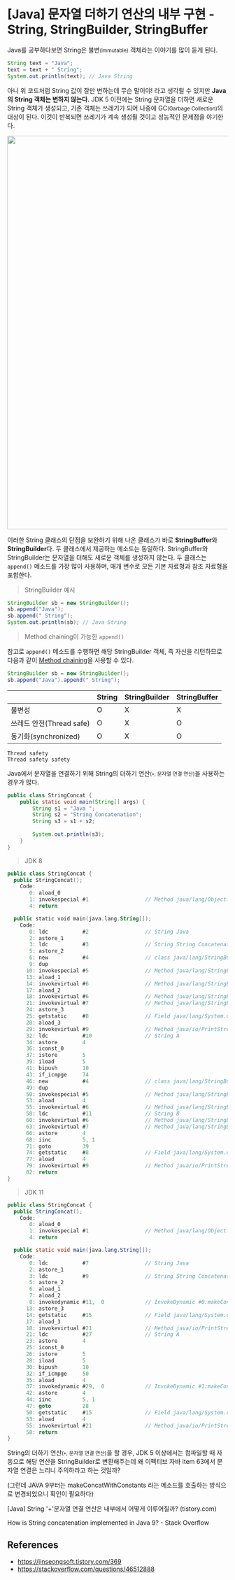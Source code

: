 # [Java] 문자열 더하기 연산의 내부 구현 - String, StringBuilder, StringBuffer

Java를 공부하다보면 String은 불변<small>(immutable)</small> 객체라는 이야기를 많이 듣게 된다.

```java
String text = "Java";
text = text + " String";
System.out.println(text); // Java String
```

아니 위 코드처럼 String 값이 잘만 변하는데 무슨 말이야! 라고 생각될 수 있지만 **Java의 String 객체는 변하지 않는다.** JDK 5 이전에는 String 문자열을 더하면 새로운 String 객체가 생성되고, 기존 객체는 쓰레기가 되어 나중에 GC<small>(Garbage Collection)</small>의 대상이 된다. 이것이 반복되면 쓰레기가 계속 생성될 것이고 성능적인 문제점을 야기한다.

<p align = 'center'>
<img width = '900' src = 'https://user-images.githubusercontent.com/39554623/143585132-463dee44-ab86-41ea-a508-ee1c8a0a6ec4.png'>
</p>


이러한 String 클래스의 단점을 보완하기 위해 나온 클래스가 바로 **StringBuffer**와 **StringBuilder**다. 두 클래스에서 제공하는 메소드는 동일하다. StringBuffer와 StringBuilder는 문자열을 더해도 새로운 객체를 생성하지 않는다. 두 클래스는 `append()` 메소드를 가장 많이 사용하며, 매개 변수로 모든 기본 자료형과 참조 자료형을 포함한다.

> StringBuilder 예시

```java
StringBuilder sb = new StringBuilder();
sb.append("Java");
sb.append(" String");
System.out.println(sb); // Java String
```

> Method chaining이 가능한 `append()`

참고로 `append()` 메소드를 수행하면 해당 StringBuilder 객체, 즉 자신을 리턴하므로 다음과 같이 [Method chaining](https://en.wikipedia.org/wiki/Method_chaining)을 사용할 수 있다.

```java
StringBuilder sb = new StringBuilder();
sb.append("Java").append(" String");
```

||String|StringBuilder|StringBuffer|
|:--|:--|:--|:--|
|불변성|O|X|X|
|쓰레드 안전(Thread safe)|O|X|O|
|동기화(synchronized)|O|X|O|

```console
Thread safety
Thread safety safety
```

Java에서 문자열을 연결하기 위해 String의 더하기 연산<small>(`+`, 문자열 연결 연산)</small>을 사용하는 경우가 많다. 

```java
public class StringConcat {
    public static void main(String[] args) {
        String s1 = "Java ";
        String s2 = "String Concatenation";
        String s3 = s1 + s2;
        
        System.out.println(s3);
    }
}
```

> JDK 8

```kotlin
public class StringConcat {
  public StringConcat();
    Code:
       0: aload_0
       1: invokespecial #1                  // Method java/lang/Object."<init>":()V
       4: return

  public static void main(java.lang.String[]);
    Code:
       0: ldc           #2                  // String Java
       2: astore_1
       3: ldc           #3                  // String String Concatenation
       5: astore_2
       6: new           #4                  // class java/lang/StringBuilder
       9: dup
      10: invokespecial #5                  // Method java/lang/StringBuilder."<init>":()V
      13: aload_1
      14: invokevirtual #6                  // Method java/lang/StringBuilder.append:(Ljava/lang/String;)Ljava/lang/StringBuilder;
      17: aload_2
      18: invokevirtual #6                  // Method java/lang/StringBuilder.append:(Ljava/lang/String;)Ljava/lang/StringBuilder;
      21: invokevirtual #7                  // Method java/lang/StringBuilder.toString:()Ljava/lang/String;
      24: astore_3
      25: getstatic     #8                  // Field java/lang/System.out:Ljava/io/PrintStream;
      28: aload_3
      29: invokevirtual #9                  // Method java/io/PrintStream.println:(Ljava/lang/String;)V
      32: ldc           #10                 // String A
      34: astore        4
      36: iconst_0
      37: istore        5
      39: iload         5
      41: bipush        10
      43: if_icmpge     74
      46: new           #4                  // class java/lang/StringBuilder
      49: dup
      50: invokespecial #5                  // Method java/lang/StringBuilder."<init>":()V
      53: aload         4
      55: invokevirtual #6                  // Method java/lang/StringBuilder.append:(Ljava/lang/String;)Ljava/lang/StringBuilder;
      58: ldc           #11                 // String B
      60: invokevirtual #6                  // Method java/lang/StringBuilder.append:(Ljava/lang/String;)Ljava/lang/StringBuilder;
      63: invokevirtual #7                  // Method java/lang/StringBuilder.toString:()Ljava/lang/String;
      66: astore        4
      68: iinc          5, 1
      71: goto          39
      74: getstatic     #8                  // Field java/lang/System.out:Ljava/io/PrintStream;
      77: aload         4
      79: invokevirtual #9                  // Method java/io/PrintStream.println:(Ljava/lang/String;)V
      82: return
}

```

> JDK 11

```java
public class StringConcat {
  public StringConcat();
    Code:
       0: aload_0
       1: invokespecial #1                  // Method java/lang/Object."<init>":()V
       4: return

  public static void main(java.lang.String[]);
    Code:
       0: ldc           #7                  // String Java
       2: astore_1
       3: ldc           #9                  // String String Concatenation
       5: astore_2
       6: aload_1
       7: aload_2
       8: invokedynamic #11,  0             // InvokeDynamic #0:makeConcatWithConstants:(Ljava/lang/String;Ljava/lang/String;)Ljava/lang/String;
      13: astore_3
      14: getstatic     #15                 // Field java/lang/System.out:Ljava/io/PrintStream;
      17: aload_3
      18: invokevirtual #21                 // Method java/io/PrintStream.println:(Ljava/lang/String;)V
      21: ldc           #27                 // String A
      23: astore        4
      25: iconst_0
      26: istore        5
      28: iload         5
      30: bipush        10
      32: if_icmpge     50
      35: aload         4
      37: invokedynamic #29,  0             // InvokeDynamic #1:makeConcatWithConstants:(Ljava/lang/String;)Ljava/lang/String;
      42: astore        4
      44: iinc          5, 1
      47: goto          28
      50: getstatic     #15                 // Field java/lang/System.out:Ljava/io/PrintStream;
      53: aload         4
      55: invokevirtual #21                 // Method java/io/PrintStream.println:(Ljava/lang/String;)V
      58: return
}

```



String의 더하기 연산<small>(`+`, 문자열 연결 연산)</small>을 할 경우, JDK 5 이상에서는 컴파일할 때 자동으로 해당 연산을 StringBuilder로 변환해주는데 왜 이펙티브 자바 item 63에서 문자열 연결은 느리니 주의하라고 하는 것일까?

(그런데 JAVA 9부터는 makeConcatWithConstants 라는 메소드를 호출하는 방식으로 변경되었으니 확인이 필요하다)

[Java] String '+'문자열 연결 연산은 내부에서 어떻게 이루어질까? (tistory.com)

How is String concatenation implemented in Java 9? - Stack Overflow

## References

- https://jinseongsoft.tistory.com/369
- https://stackoverflow.com/questions/46512888